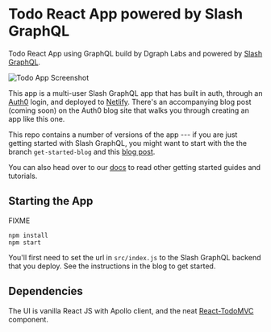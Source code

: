 # Todo React App powered by Slash GraphQL

Todo React App using GraphQL build by Dgraph Labs and powered by [Slash GraphQL](https://dgraph.io/slash-graphql).

![Todo App Screenshot](./SlashGraphQLTodos.png)

This app is a multi-user Slash GraphQL app that has built in auth, through an [Auth0](https://auth0.com/) login, and deployed to [Netlify](https://www.netlify.com/).  There's an accompanying blog post (coming soon) on the Auth0 blog site that walks you through creating an app like this one.

This repo contains a number of versions of the app --- if you are just getting started with Slash GraphQL, you might want to start with the the branch `get-started-blog` and this [blog post](https://dgraph.io/blog/post/todo-slash-graphql/).

You can also head over to our [docs](https://dgraph.io/docs/graphql/overview/) to read other getting started guides and tutorials.

## Starting the App

FIXME

```
npm install
npm start
```

You'll first need to set the url in `src/index.js` to the Slash GraphQL backend that you deploy.  See the instructions in the blog to get started.

## Dependencies

The UI is vanilla React JS with Apollo client, and the neat [React-TodoMVC](https://github.com/sw-yx/react-todomvc) component.